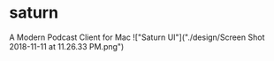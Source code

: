 # saturn
A Modern Podcast Client for Mac
!["Saturn UI"]("./design/Screen Shot 2018-11-11 at 11.26.33 PM.png")